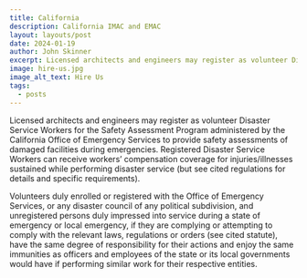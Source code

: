 ```yaml
---
title: California
description: California IMAC and EMAC
layout: layouts/post
date: 2024-01-19
author: John Skinner
excerpt: Licensed architects and engineers may register as volunteer Disaster Service Workers for the Safety Assessment Program administered by the California
image: hire-us.jpg
image_alt_text: Hire Us
tags:
  - posts
---
```


Licensed architects and engineers may register as volunteer Disaster Service Workers for the Safety Assessment Program administered by the California Office of Emergency Services to provide safety assessments of damaged facilities during emergencies. Registered Disaster Service Workers can receive workers’ compensation coverage for injuries/illnesses sustained while performing disaster service (but see cited regulations for details and specific requirements).

Volunteers duly enrolled or registered with the Office of Emergency Services, or any disaster council of any political subdivision, and unregistered persons duly impressed into service during a state of emergency or local emergency, if they are complying or attempting to comply with the relevant laws, regulations or orders (see cited statute), have the same degree of responsibility for their actions and enjoy the same immunities as officers and employees of the state or its local governments would have if performing similar work for their respective entities.

